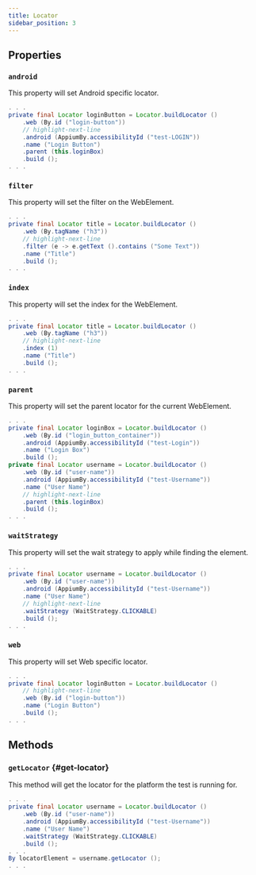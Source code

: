 ```yaml
---
title: Locator
sidebar_position: 3
---
```


## Properties

### `android`

This property will set Android specific locator.

```java
. . .
private final Locator loginButton = Locator.buildLocator ()
    .web (By.id ("login-button"))
    // highlight-next-line
    .android (AppiumBy.accessibilityId ("test-LOGIN"))
    .name ("Login Button")
    .parent (this.loginBox)
    .build ();
. . .
```

### `filter`

This property will set the filter on the WebElement.

```java
. . .
private final Locator title = Locator.buildLocator ()
    .web (By.tagName ("h3"))
    // highlight-next-line
    .filter (e -> e.getText ().contains ("Some Text"))
    .name ("Title")
    .build ();
. . .
```

### `index`

This property will set the index for the WebElement.

```java
. . .
private final Locator title = Locator.buildLocator ()
    .web (By.tagName ("h3"))
    // highlight-next-line
    .index (1)
    .name ("Title")
    .build ();
. . .
```

### `parent`

This property will set the parent locator for the current WebElement.

```java
. . .
private final Locator loginBox = Locator.buildLocator ()
    .web (By.id ("login_button_container"))
    .android (AppiumBy.accessibilityId ("test-Login"))
    .name ("Login Box")
    .build ();
private final Locator username = Locator.buildLocator ()
    .web (By.id ("user-name"))
    .android (AppiumBy.accessibilityId ("test-Username"))
    .name ("User Name")
    // highlight-next-line
    .parent (this.loginBox)
    .build ();
. . . 
```

### `waitStrategy`

This property will set the wait strategy to apply while finding the element.

```java
. . .
private final Locator username = Locator.buildLocator ()
    .web (By.id ("user-name"))
    .android (AppiumBy.accessibilityId ("test-Username"))
    .name ("User Name")
    // highlight-next-line
    .waitStrategy (WaitStrategy.CLICKABLE)
    .build ();
. . . 
```

### `web`

This property will set Web specific locator.

```java
. . .
private final Locator loginButton = Locator.buildLocator ()
    // highlight-next-line
    .web (By.id ("login-button"))
    .name ("Login Button")
    .build ();
. . .
```

## Methods

### `getLocator` {#get-locator}

This method will get the locator for the platform the test is running for.

```java
. . .
private final Locator username = Locator.buildLocator ()
    .web (By.id ("user-name"))
    .android (AppiumBy.accessibilityId ("test-Username"))
    .name ("User Name")
    .waitStrategy (WaitStrategy.CLICKABLE)
    .build ();
. . .
By locatorElement = username.getLocator ();
. . . 
```
